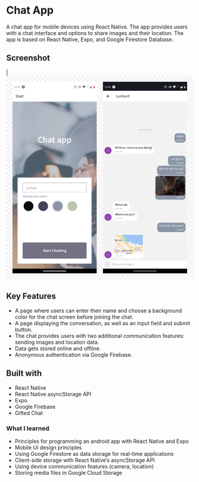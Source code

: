 # Chat App
A chat app for mobile devices using React Native. The app provides users with a chat interface and options to share images and their location. The app is based on React Native, Expo, and Google Firestore Database. 

## Screenshot
| <img  src="./screenshot.png" width="600" /> 

## Key Features
- A page where users can enter their name and choose a background color for the chat screen before joining the chat.
- A page displaying the conversation, as well as an input field and submit button.
- The chat provides users with two additional communication features: sending images and location data.
- Data gets stored online and offline.
- Anonymous authentication via Google Firebase.

## Built with

- React Native
- React Native asyncStorage API
- Expo
- Google Firebase
- Gifted Chat

### What I learned

- Principles for programming an android app with React Native and Expo
- Mobile UI design principles
- Using Google Firestore as data storage for real-time applications
- Client-side storage with React Native’s asyncStorage API
- Using device communication features (camera, location)
- Storing media files in Google Cloud Storage